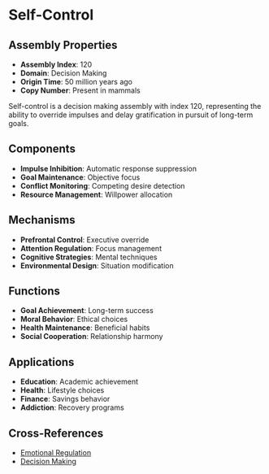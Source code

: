 # Self-Control

## Assembly Properties
- **Assembly Index**: 120
- **Domain**: Decision Making
- **Origin Time**: 50 million years ago
- **Copy Number**: Present in mammals

Self-control is a decision making assembly with index 120, representing the ability to override impulses and delay gratification in pursuit of long-term goals.

## Components
- **Impulse Inhibition**: Automatic response suppression
- **Goal Maintenance**: Objective focus
- **Conflict Monitoring**: Competing desire detection
- **Resource Management**: Willpower allocation

## Mechanisms
- **Prefrontal Control**: Executive override
- **Attention Regulation**: Focus management
- **Cognitive Strategies**: Mental techniques
- **Environmental Design**: Situation modification

## Functions
- **Goal Achievement**: Long-term success
- **Moral Behavior**: Ethical choices
- **Health Maintenance**: Beneficial habits
- **Social Cooperation**: Relationship harmony

## Applications
- **Education**: Academic achievement
- **Health**: Lifestyle choices
- **Finance**: Savings behavior
- **Addiction**: Recovery programs

## Cross-References
- [Emotional Regulation](/domains/cognitive/emotions/emotional_regulation.md)
- [Decision Making](/domains/cognitive/decision_making/rational_choice.md)
